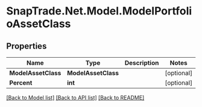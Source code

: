 # SnapTrade.Net.Model.ModelPortfolioAssetClass

## Properties

Name | Type | Description | Notes
------------ | ------------- | ------------- | -------------
**ModelAssetClass** | **ModelAssetClass** |  | [optional] 
**Percent** | **int** |  | [optional] 

[[Back to Model list]](../README.md#documentation-for-models) [[Back to API list]](../README.md#documentation-for-api-endpoints) [[Back to README]](../README.md)

